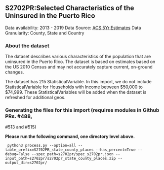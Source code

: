 ## S2702PR:Selected Characteristics of the Uninsured in the Puerto Rico
Data availability: 2013 - 2019
Data Source: [ACS 5Yr Estimates](https://data.census.gov/cedsci/table?q=S2702PR&g=0100000US.050000&tid=ACSST5Y2019.S2702PR&hidePreview=true)
Data Granularity: County, State and Country

### About the dataset
The dataset describes various characteristics of the population that are uninsured in the Puerto Rico. The dataset is based on estimates based on the US 2010 Census and may not accurately capture current, on-ground changes.

The dataset has 215 StatisticalVariable. In this import, we do not include
StatisticalVariable for Households with Income between $50,000 to $74,999. These
StatisticalVariables will be added when the dataset is refreshed for additional
geos.

### Generating the files for this import (requires modules in Github PRs. #488,
#513 and #515)

**Please run the following command, one directory level above.** 
```shell
 python3 process.py --option=all --table_prefix=S2702PR_state_county_places --has_percent=True --debug=False --spec_path=s2702pr/spec_s2702pr.json --input_path=s2702pr/s2702pr_state_county_places.zip --output_dir=s2702pr/
```
